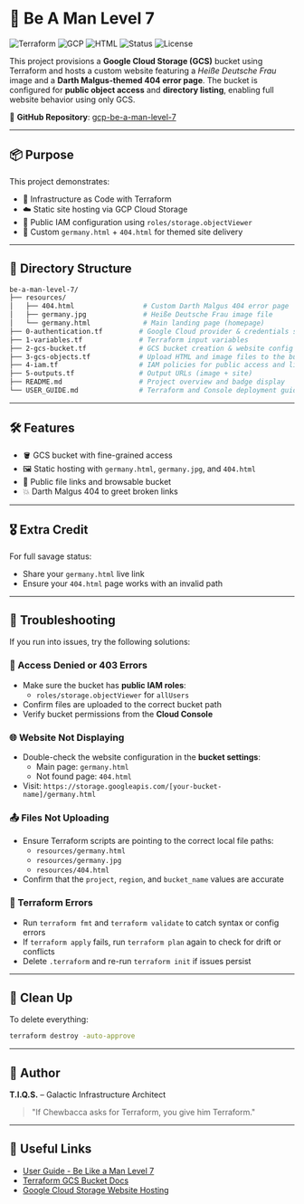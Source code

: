 # 🧠 Be A Man Level 7

![Terraform](https://img.shields.io/badge/IaC-Terraform-623CE4?logo=terraform&logoColor=white)
![GCP](https://img.shields.io/badge/Cloud-Google--Cloud-4285F4?logo=googlecloud&logoColor=white)
![HTML](https://img.shields.io/badge/Web-Static%20Site-E34F26?logo=html5&logoColor=white)
![Status](https://img.shields.io/badge/Status-Completed-brightgreen)
![License](https://img.shields.io/badge/License-MIT-blue.svg)

This project provisions a **Google Cloud Storage (GCS)** bucket using Terraform and hosts a custom website featuring a *Heiße Deutsche Frau* image and a **Darth Malgus-themed 404 error page**. The bucket is configured for **public object access** and **directory listing**, enabling full website behavior using only GCS.

🔗 **GitHub Repository**: [gcp-be-a-man-level-7](https://github.com/tiqsclass6/gcp-be-a-man-level-7/)

---

## 📦 Purpose

This project demonstrates:

- 🚀 Infrastructure as Code with Terraform  
- ☁️ Static site hosting via GCP Cloud Storage  
- 🔐 Public IAM configuration using `roles/storage.objectViewer`  
- 🧱 Custom `germany.html` + `404.html` for themed site delivery  

---

## 📁 Directory Structure

```bash
be-a-man-level-7/
├── resources/
│   ├── 404.html                 # Custom Darth Malgus 404 error page
│   ├── germany.jpg              # Heiße Deutsche Frau image file
│   └── germany.html             # Main landing page (homepage)
├── 0-authentication.tf         # Google Cloud provider & credentials setup
├── 1-variables.tf              # Terraform input variables
├── 2-gcs-bucket.tf             # GCS bucket creation & website config
├── 3-gcs-objects.tf            # Upload HTML and image files to the bucket
├── 4-iam.tf                    # IAM policies for public access and listing
├── 5-outputs.tf                # Output URLs (image + site)
├── README.md                   # Project overview and badge display
└── USER_GUIDE.md               # Terraform and Console deployment guide
```

---

## 🛠 Features

- 🪣 GCS bucket with fine-grained access
- 🖼 Static hosting with `germany.html`, `germany.jpg`, and `404.html`
- 🔗 Public file links and browsable bucket
- 💥 Darth Malgus 404 to greet broken links

---

## 🎖 Extra Credit

For full savage status:

- Share your `germany.html` live link
- Ensure your `404.html` page works with an invalid path

---

## 🧰 Troubleshooting

If you run into issues, try the following solutions:

### 🔐 Access Denied or 403 Errors

- Make sure the bucket has **public IAM roles**:
  - `roles/storage.objectViewer` for `allUsers`
- Confirm files are uploaded to the correct bucket path
- Verify bucket permissions from the **Cloud Console**

### 🌐 Website Not Displaying

- Double-check the website configuration in the **bucket settings**:
  - Main page: `germany.html`
  - Not found page: `404.html`
- Visit: `https://storage.googleapis.com/[your-bucket-name]/germany.html`

### 📤 Files Not Uploading

- Ensure Terraform scripts are pointing to the correct local file paths:
  - `resources/germany.html`
  - `resources/germany.jpg`
  - `resources/404.html`
- Confirm that the `project`, `region`, and `bucket_name` values are accurate

### 🛑 Terraform Errors

- Run `terraform fmt` and `terraform validate` to catch syntax or config errors
- If `terraform apply` fails, run `terraform plan` again to check for drift or conflicts
- Delete `.terraform` and re-run `terraform init` if issues persist

---

## 🧹 Clean Up

To delete everything:

```bash
terraform destroy -auto-approve
```

---

## 👤 Author

**T.I.Q.S.** – Galactic Infrastructure Architect

> "If Chewbacca asks for Terraform, you give him Terraform."

---

## 🔗 Useful Links

- [User Guide - Be Like a Man Level 7](https://github.com/tiqsclass6/gcp-be-a-man-level-7/blob/main/USER_GUIDE.md)
- [Terraform GCS Bucket Docs](https://registry.terraform.io/providers/hashicorp/google/latest/docs/resources/storage_bucket)
- [Google Cloud Storage Website Hosting](https://cloud.google.com/storage/docs/hosting-static-website)
